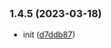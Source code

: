 ## <small>1.4.5 (2023-03-18)</small>

- init ([d7ddb87](https://github.com/2401345934/webpack-react-demo/commit/d7ddb87))
